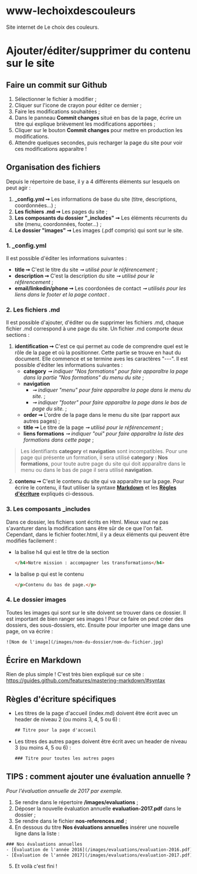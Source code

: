# www-lechoixdescouleurs
Site internet de Le choix des couleurs.

# Ajouter/éditer/supprimer du contenu sur le site
## Faire un commit sur Github
1. Sélectionner le fichier à modifier ;
2. Cliquer sur l'icone de crayon pour éditer ce dernier ;
3. Faire les modifications souhaitées ;
4. Dans le panneau **Commit changes** situé en bas de la page, écrire un titre qui explique brièvement les modifications apportées ;
5. Cliquer sur le bouton **Commit changes** pour mettre en production les modifications.
6. Attendre quelques secondes, puis recharger la page du site pour voir ces modifications apparaître ! 

## Organisation des fichiers
Depuis le répertoire de base, il y a 4 différents éléments sur lesquels on peut agir :
1. **_config.yml ➞** Les informations de base du site (titre, descriptions, coordonnées…) ;
2. **Les fichiers .md ➞** Les pages du site ;
3. **Les composants du dossier "_includes" ➞** Les éléments récurrents du site (menu, coordonnées, footer…) ;
4. **Le dossier "images" ➞** Les images (.pdf compris) qui sont sur le site.

### 1. _config.yml
Il est possible d'éditer les informations suivantes :
- **title ➞** C'est le titre du site _➞ utilisé pour le référencement_ ;
- **description ➞** C'est la description du site _➞ utilisé pour le référencement_ ;
- **email/linkedin/phone ➞** Les coordonées de contact _➞ utilisés pour les liens dans le footer et la page contact_ .

### 2. Les fichiers .md
Il est possible d'ajouter, d'éditer ou de supprimer les fichiers .md, chaque fichier .md correspond à une page du site.
Un fichier .md comporte deux sections :
1. **identification ➞** C'est ce qui permet au code de comprendre quel est le rôle de la page et où la positionner.
Cette partie se trouve en haut du document. Elle commence et se termine aves les caractères "---".
Il est possible d'éditer les informations suivantes :
    - **category** _➞ indiquer "Nos formations" pour faire apparaître la page dans la partie "Nos formations" du menu du site_ ;
    - **navigation**
      - _➞ indiquer "menu" pour faire apparaître la page dans le menu du site._ ;
      - _➞ indiquer "footer" pour faire apparaître la page dans le bas de page du site._ ;
    - **order ➞** L'ordre de la page dans le menu du site (par rapport aux autres pages) ;
    - **title ➞** Le titre de la page _➞ utilisé pour le référencement_ ;
    - **liens formations** _➞ indiquer "oui" pour faire apparaître la liste des formations dans cette page_ ;

>Les identifiants **category** et **navigation** sont incompatibles. Pour une page qui présente un formation, il sera utilisé **category : Nos formations**, pour toute autre page du site qui doit apparaître dans le menu ou dans le bas de page il sera utilisé **navigation**.

2. **contenu ➞** C'est le contenu du site qui va apparaître sur la page. Pour écrire le contenu, il faut utiliser la syntaxe **[Markdown](#écrire-en-markdown)** et les **[Règles d'écriture](#règles-d-écriture-specifiques)** expliqués ci-dessous.

### 3. Les composants _includes
Dans ce dossier, les fichiers sont écrits en Html. Mieux vaut ne pas s'avanturer dans la modification sans être sûr de ce que l'on fait. Cependant, dans le fichier footer.html, il y a deux éléments qui peuvent être modifiés facilement :
- la balise h4 qui est le titre de la section
  ```html
  </h4>Notre mission : accompagner les transformations</h4>
  ```
- la balise p qui est le contenu
  ```html
  </p>Contenu du bas de page.</p>
  ```

### 4. Le dossier images
Toutes les images qui sont sur le site doivent se trouver dans ce dossier. Il est important de bien ranger ses images ! Pour ce faire on peut créer des dossiers, des sous-dossiers, etc. Ensuite pour importer une image dans une page, on va écrire :
```html
![Nom de l'image](/images/nom-du-dossier/nom-du-fichier.jpg)
```

## Écrire en Markdown
Rien de plus simple ! C'est très bien expliqué sur ce site : https://guides.github.com/features/mastering-markdown/#syntax

## Règles d'écriture spécifiques
- Les titres de la page d'accueil (index.md) doivent être écrit avec un header de niveau 2 (ou moins 3, 4, 5 ou 6) :
  ```html
  ## Titre pour la page d'accueil
  ```
- Les titres des autres pages doivent être écrit avec un header de niveau 3 (ou moins 4, 5 ou 6) :
  ```html
  ### Titre pour toutes les autres pages
  ```

## TIPS : comment ajouter une évaluation annuelle ?
_Pour l'évaluation annuelle de 2017 par exemple._
1. Se rendre dans le répertoire **/images/evaluations** ;
2. Déposer la nouvelle évaluation annuelle **evaluation-2017.pdf** dans le dossier ;
3. Se rendre dans le fichier **nos-references.md** ;
4. En dessous du titre **Nos évaluations annuelles** insérer une nouvelle ligne dans la liste :
  ```html
  ### Nos évaluations annuelles
  - [Évaluation de l'année 2016](/images/evaluations/evaluation-2016.pdf)
  - [Évaluation de l'année 2017](/images/evaluations/evaluation-2017.pdf)
  ```
 5. Et voilà c'est fini !
